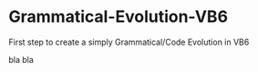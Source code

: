 # Grammatical-Evolution-VB6

First step to create a simply Grammatical/Code Evolution in VB6


bla bla

